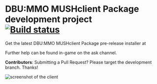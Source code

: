 # DBU:MMO MUSHclient Package development project<br>[![Build status](https://ci.appveyor.com/api/projects/status/gs65yl9foxq61eea/branch/DBUMUSH?svg=true)](https://ci.appveyor.com/project/Xinefus-Braska/dbummomush/branch/DBUMUSH)
Get the latest DBU:MMO MUSHclient Package pre-release installer at <insert link here>

Further help can be found in-game on the ask channel.

**Contributors**: Submitting a Pull Request? Please target the development branch. Thanks!

![screenshot of the client](https://github.com/Xinefus-Braska/DBUMMOMUSH/tree/gh-pages/images/DBUMMO.png)
